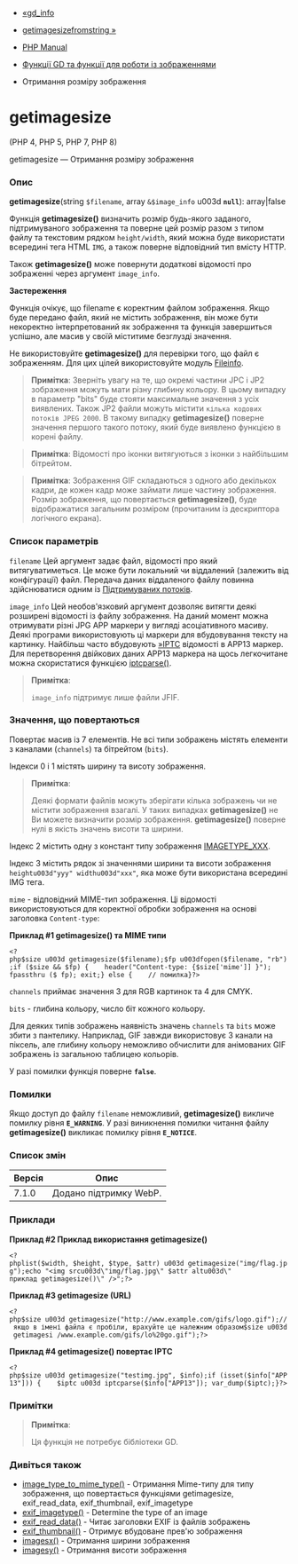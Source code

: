 - [«gd_info](function.gd-info.md)
- [getimagesizefromstring »](function.getimagesizefromstring.md)

- [PHP Manual](index.md)
- [Функції GD та функції для роботи із зображеннями](ref.image.md)
- Отримання розміру зображення

# getimagesize

(PHP 4, PHP 5, PHP 7, PHP 8)

getimagesize — Отримання розміру зображення

### Опис

**getimagesize**(string `$filename`, array `&$image_info` u003d **`null`**):
array\|false

Функція **getimagesize()** визначить розмір будь-якого заданого,
підтримуваного зображення та поверне цей розмір разом з типом файлу та
текстовим рядком `height/width`, який можна буде використати
всередині тега HTML `IMG`, а також поверне відповідний тип вмісту
HTTP.

Також **getimagesize()** може повернути додаткові відомості про
зображенні через аргумент `image_info`.

**Застереження**

Функція очікує, що filename є коректним файлом зображення.
Якщо буде передано файл, який не містить зображення, він може бути
некоректно інтерпретований як зображення та функція завершиться
успішно, але масив у своїй міститиме безглузді значення.

Не використовуйте **getimagesize()** для перевірки того, що файл є
зображенням. Для цих цілей використовуйте модуль
[Fileinfo](book.fileinfo.md).

> **Примітка**: Зверніть увагу на те, що окремі частини JPC
> і JP2 зображення можуть мати різну глибину кольору. В цьому випадку в
> параметр "bits" буде стояти максимальне значення з усіх
> виявлених. Також JP2 файли можуть містити
> `кілька кодових потоків JPEG 2000`. В такому випадку
> **getimagesize()** поверне значення першого такого потоку, який
> буде виявлено функцією в корені файлу.

> **Примітка**: Відомості про іконки витягуються з іконки з найбільшим
> бітрейтом.

> **Примітка**: Зображення GIF складаються з одного або декількох
> кадри, де кожен кадр може займати лише частину зображення.
> Розмір зображення, що повертається **getimagesize()**, буде відображатися
> загальним розміром (прочитаним із дескриптора логічного екрана).

### Список параметрів

`filename`
Цей аргумент задає файл, відомості про який витягуватиметься. Це
може бути локальний чи віддалений (залежить від конфігурації) файл.
Передача даних віддаленого файлу повинна здійснюватися одним із
[Підтримуваних потоків](wrappers.md).

`image_info`
Цей необов'язковий аргумент дозволяє витягти деякі розширені
відомості із файлу зображення. На даний момент можна отримувати різні
JPG APP маркери у вигляді асоціативного масиву. Деякі програми
використовують ці маркери для вбудовування тексту на картинку. Найбільш часто
вбудовують [»IPTC](http://www.iptc.org/) відомості в APP13 маркер. Для
перетворення двійкових даних APP13 маркера на щось легкочитане
можна скористатися функцією [iptcparse()](function.iptcparse.md).

> **Примітка**:
>
> `image_info` підтримує лише файли JFIF.

### Значення, що повертаються

Повертає масив із 7 елементів. Не всі типи зображень містять
елементи з каналами (`channels`) та бітрейтом (`bits`).

Індекси 0 і 1 містять ширину та висоту зображення.

> **Примітка**:
>
> Деякі формати файлів можуть зберігати кілька зображень чи не
> містити зображення взагалі. У таких випадках **getimagesize()** не
> Ви можете визначити розмір зображення. **getimagesize()** поверне нулі в
> якість значень висоти та ширини.

Індекс 2 містить одну з констант типу зображення
[IMAGETYPE_XXX](image.constants.md).

Індекс 3 містить рядок зі значеннями ширини та висоти зображення
`heightu003d"yyy" widthu003d"xxx"`, яка може бути використана всередині IMG
тега.

`mime` - відповідний MIME-тип зображення. Ці відомості використовуються
для коректної обробки зображення на основі заголовка
`Content-type`:

**Приклад #1 **getimagesize()** та MIME типи**

` <?php$size u003d getimagesize($filename);$fp u003dfopen($filename, "rb");if ($size && $fp) {    header("Content-type: {$size['mime']] }"); fpassthru ($ fp); exit;} else {    // помилка}?> `

`channels` приймає значення 3 для RGB картинок та 4 для CMYK.

`bits` - глибина кольору, число біт кожного кольору.

Для деяких типів зображень наявність значень `channels` та `bits`
може збити з пантелику. Наприклад, GIF завжди використовує 3 канали на
піксель, але глибину кольору неможливо обчислити для анімованих GIF
зображень із загальною таблицею кольорів.

У разі помилки функція поверне **`false`**.

### Помилки

Якщо доступ до файлу `filename` неможливий, **getimagesize()** викличе
помилку рівня **`E_WARNING`**. У разі виникнення помилки читання
файлу **getimagesize()** викликає помилку рівня **`E_NOTICE`**.

### Список змін

| Версія | Опис |
|--------|---------------------------|
| 7.1.0 | Додано підтримку WebP. |

### Приклади

**Приклад #2 Приклад використання **getimagesize()****

` <?phplist($width, $height, $type, $attr) u003d getimagesize("img/flag.jpg");echo "<img srcu003d\"img/flag.jpg\" $attr altu003d\" приклад getimagesize()\" />";?> `

**Приклад #3 getimagesize (URL)**

` <?php$size u003d getimagesize("http://www.example.com/gifs/logo.gif");// якщо в імені файла є пробіли, врахуйте це належним образом$size u003d getimagesi /www.example.com/gifs/lo%20go.gif");?> `

**Приклад #4 getimagesize() повертає IPTC**

` <?php$size u003d getimagesize("testimg.jpg", $info);if (isset($info["APP13"])) {    $iptc u003d iptcparse($info["APP13"]); var_dump($iptc);}?> `

### Примітки

> **Примітка**:
>
> Ця функція не потребує бібліотеки GD.

### Дивіться також

- [image_type_to_mime_type()](function.image-type-to-mime-type.md) -
Отримання Mime-типу для типу зображення, що повертається функціями
getimagesize, exif_read_data, exif_thumbnail, exif_imagetype
- [exif_imagetype()](function.exif-imagetype.md) - Determine the
type of an image
- [exif_read_data()](function.exif-read-data.md) - Читає заголовки
EXIF із файлів зображень
- [exif_thumbnail()](function.exif-thumbnail.md) - Отримує
вбудоване прев'ю зображення
- [imagesx()](function.imagesx.md) - Отримання ширини зображення
- [imagesy()](function.imagesy.md) - Отримання висоти зображення
